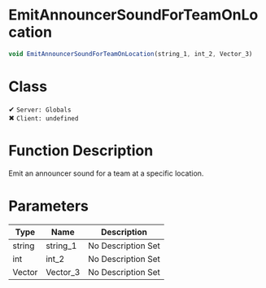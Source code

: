 # EmitAnnouncerSoundForTeamOnLocation
```js	
void EmitAnnouncerSoundForTeamOnLocation(string_1, int_2, Vector_3)
```
# Class
✔ `Server: Globals`  
✖ `Client: undefined`  

# Function Description
Emit an announcer sound for a team at a specific location.
# Parameters
Type|Name|Description
--|--|--
string|string_1|No Description Set
int|int_2|No Description Set
Vector|Vector_3|No Description Set
